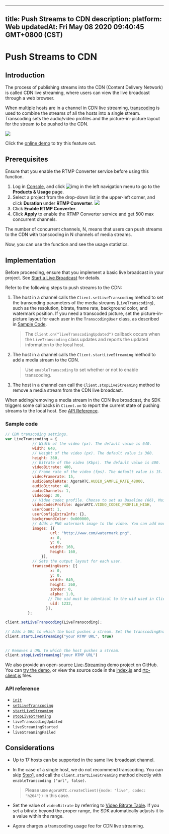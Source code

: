 
---
title: Push Streams to CDN
description: 
platform: Web
updatedAt: Fri May 08 2020 09:40:45 GMT+0800 (CST)
---
# Push Streams to CDN
## Introduction

The process of publishing streams into the CDN (Content Delivery Network) is called CDN live streaming, where users can view the live broadcast through a web browser.

When multiple hosts are in a channel in CDN live streaming, [transcoding](https://docs.agora.io/en/AgoraPlatform/terms?platform=AllPlatforms#transcoding) is used to combine the streams of all the hosts into a single stream. Transcoding sets the audio/video profiles and the picture-in-picture layout for the stream to be pushed to the CDN.

![](https://web-cdn.agora.io/docs-files/1588993691567)


<div class="alert info">Click the <a href="https://webdemo.agora.io/agora-web-showcase/examples/Agora-Interactive-Broadcasting-Live-Streaming-Web/">online demo</a> to try this feature out.</div>

## Prerequisites

Ensure that you enable the RTMP Converter service before using this function.

1. Log in [Console](https://dashboard.agora.io/), and click ![img](https://web-cdn.agora.io/docs-files/1551260936285) in the left navigation menu to go to the **Products & Usage** page. 
2. Select a project from the drop-down list in the upper-left corner, and click **Duration** under **RTMP Converter**. 
![](https://web-cdn.agora.io/docs-files/1569302661254)
3. Click **Enable RTMP Converter**.
4. Click **Apply** to enable the RTMP Converter service and get 500 max concurrent channels.

<div class="alert note"> The number of concurrent channels, N, means that users can push streams to the CDN with transcoding in N channels of media streams. </div>

Now, you can use the function and see the usage statistics.


## Implementation 

Before proceeding, ensure that you implement a basic live broadcast in your project. See [Start a Live Broadcast](../../en/Interactive%20Broadcast/start_live_web.md) for details.


Refer to the following steps to push streams to the CDN:

<a name="single"></a>
1. The host in a channel calls the `Client.setLiveTranscoding` method to set the transcoding parameters of the media streams (`LiveTranscoding`), such as the resolution, bitrate, frame rate, background color, and watermark position. If you need a transcoded picture, set the picture-in-picture layout for each user in the `TranscodingUser` class, as described in [Sample Code](#sample).

   > The `Client.on("liveTranscodingUpdated")` callback occurs when the `LiveTranscoding` class updates and reports the updated information to the local host.

2. The host in a channel calls the `Client.startLiveStreaming` method to add a media stream to the CDN. 

   > Use `enableTranscoding` to set whether or not to enable transcoding.

3. The host in a channel can call the `Client.stopLiveStreaming` method to remove a media stream from the CDN live broadcast.


When adding/removing a media stream in the CDN live broadcast, the SDK triggers some callbacks in `Client.on` to report  the current state of pushing streams to the local host. See [API Reference](#api).



<a name="sample"></a>
### Sample code

```javascript
// CDN transcoding settings.
var LiveTranscoding = {
            // Width of the video (px). The default value is 640.
            width: 640,
            // Height of the video (px). The default value is 360.
            height: 360,
            // Bitrate of the video (Kbps). The default value is 400.
            videoBitrate: 400,
            // Frame rate of the video (fps). The default value is 15. Agora adjusts all values over 30 to 30.
            videoFramerate: 15,
            audioSampleRate: AgoraRTC.AUDIO_SAMPLE_RATE_48000,
            audioBitrate: 48,
            audioChannels: 1,
            videoGop: 30,
            // Video codec profile. Choose to set as Baseline (66), Main (77), or High (100). If you set this parameter to other values, Agora adjusts it to the default value of 100.
            videoCodecProfile: AgoraRTC.VIDEO_CODEC_PROFILE_HIGH,
            userCount: 1,
            userConfigExtraInfo: {},
            backgroundColor: 0x000000,
		    // Adds a PNG watermark image to the video. You can add more than one watermark image at the same time.
            images: [{
                    url: "http://www.com/watermark.png",
                    x: 0,
                    y: 0,
                    width: 160,
                    height: 160,
                }],
            // Sets the output layout for each user.
            transcodingUsers: [{
                    x: 0,
                    y: 0,
                    width: 640,
                    height: 360,
                    zOrder: 0,
                    alpha: 1.0,
                   // The uid must be identical to the uid used in Client.join.
                    uid: 1232,
                  }],
          };
  
client.setLiveTranscoding(LiveTranscoding);
  
// Adds a URL to which the host pushes a stream. Set the transcodingEnabled parameter as true to enable the transcoding service. Once transcoding is enabled, you need to set the live transcoding configurations by calling the setLiveTranscoding method. We do not recommend transcoding in the case of a single host.
client.startLiveStreaming("your RTMP URL", true)
 
 
// Removes a URL to which the host pushes a stream.
client.stopLiveStreaming("your RTMP URL")
```

We also provide an open-source [Live-Streaming](https://github.com/AgoraIO/Advanced-Interactive-Broadcasting/tree/master/Live-Streaming/Agora-Interactive-Broadcasting-Live-Streaming-Web-Webpack) demo project on GitHub. You can [try the demo](https://webdemo.agora.io/agora-web-showcase/examples/Agora-Interactive-Broadcasting-Live-Streaming-Web/), or view the source code in the [index.js](https://github.com/AgoraIO/Advanced-Interactive-Broadcasting/blob/master/Live-Streaming/Agora-Interactive-Broadcasting-Live-Streaming-Web-Webpack/src/index.js) and [rtc-client.js](https://github.com/AgoraIO/Advanced-Interactive-Broadcasting/blob/master/Live-Streaming/Agora-Interactive-Broadcasting-Live-Streaming-Web-Webpack/src/rtc-client.js) files.


<a name="api"></a>
### API reference 

- [`init`](https://docs.agora.io/en/Interactive%20Broadcast/API%20Reference/web/interfaces/agorartc.stream.html#init)
- [`setLiveTranscoding`](https://docs.agora.io/en/Interactive%20Broadcast/API%20Reference/web/interfaces/agorartc.client.html#setlivetranscoding)
- [`startLiveStreaming`](https://docs.agora.io/en/Interactive%20Broadcast/API%20Reference/web/interfaces/agorartc.client.html#startlivestreaming)
- [`stopLiveStreaming`](https://docs.agora.io/en/Interactive%20Broadcast/API%20Reference/web/interfaces/agorartc.client.html#stoplivestreaming)
- `liveTranscodingUpdated`
- `liveStreamingStarted`
- `liveStreamingFailed`


## Considerations

- Up to 17 hosts can be supported in the same live broadcast channel.

- In the case of a single host, we do not recommend transcoding. You can skip [Step1](#single), and call the `Client.startLiveStreaming` method directly with `enableTranscoding ("url", false)`.

  > Please use `AgoraRTC.createClient({mode: "live", codec: "h264"})` in this case.

- Set the value of `videoBitrate` by referring to [Video Bitrate Table](https://docs.agora.io/en/Interactive%20Broadcast/API%20Reference/web/interfaces/agorartc.videoencoderconfiguration.html#bitrate). If you set a bitrate beyond the proper range, the SDK automatically adjusts it to a value within the range. 

- Agora charges a transcoding usage fee for CDN live streaming.
